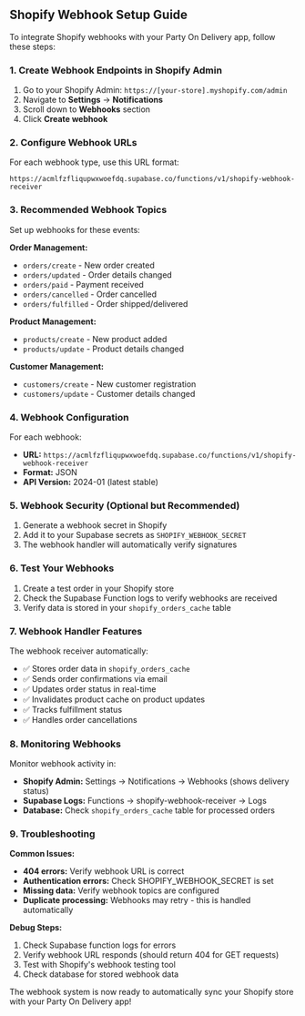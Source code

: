 ## Shopify Webhook Setup Guide

To integrate Shopify webhooks with your Party On Delivery app, follow these steps:

### 1. Create Webhook Endpoints in Shopify Admin

1. Go to your Shopify Admin: `https://[your-store].myshopify.com/admin`
2. Navigate to **Settings** → **Notifications**
3. Scroll down to **Webhooks** section
4. Click **Create webhook**

### 2. Configure Webhook URLs

For each webhook type, use this URL format:
```
https://acmlfzfliqupwxwoefdq.supabase.co/functions/v1/shopify-webhook-receiver
```

### 3. Recommended Webhook Topics

Set up webhooks for these events:

**Order Management:**
- `orders/create` - New order created
- `orders/updated` - Order details changed
- `orders/paid` - Payment received
- `orders/cancelled` - Order cancelled
- `orders/fulfilled` - Order shipped/delivered

**Product Management:**
- `products/create` - New product added
- `products/update` - Product details changed

**Customer Management:**
- `customers/create` - New customer registration
- `customers/update` - Customer details changed

### 4. Webhook Configuration

For each webhook:
- **URL:** `https://acmlfzfliqupwxwoefdq.supabase.co/functions/v1/shopify-webhook-receiver`
- **Format:** JSON
- **API Version:** 2024-01 (latest stable)

### 5. Webhook Security (Optional but Recommended)

1. Generate a webhook secret in Shopify
2. Add it to your Supabase secrets as `SHOPIFY_WEBHOOK_SECRET`
3. The webhook handler will automatically verify signatures

### 6. Test Your Webhooks

1. Create a test order in your Shopify store
2. Check the Supabase Function logs to verify webhooks are received
3. Verify data is stored in your `shopify_orders_cache` table

### 7. Webhook Handler Features

The webhook receiver automatically:
- ✅ Stores order data in `shopify_orders_cache`
- ✅ Sends order confirmations via email
- ✅ Updates order status in real-time
- ✅ Invalidates product cache on product updates
- ✅ Tracks fulfillment status
- ✅ Handles order cancellations

### 8. Monitoring Webhooks

Monitor webhook activity in:
- **Shopify Admin:** Settings → Notifications → Webhooks (shows delivery status)
- **Supabase Logs:** Functions → shopify-webhook-receiver → Logs
- **Database:** Check `shopify_orders_cache` table for processed orders

### 9. Troubleshooting

**Common Issues:**
- **404 errors:** Verify webhook URL is correct
- **Authentication errors:** Check SHOPIFY_WEBHOOK_SECRET is set
- **Missing data:** Verify webhook topics are configured
- **Duplicate processing:** Webhooks may retry - this is handled automatically

**Debug Steps:**
1. Check Supabase function logs for errors
2. Verify webhook URL responds (should return 404 for GET requests)
3. Test with Shopify's webhook testing tool
4. Check database for stored webhook data

The webhook system is now ready to automatically sync your Shopify store with your Party On Delivery app!